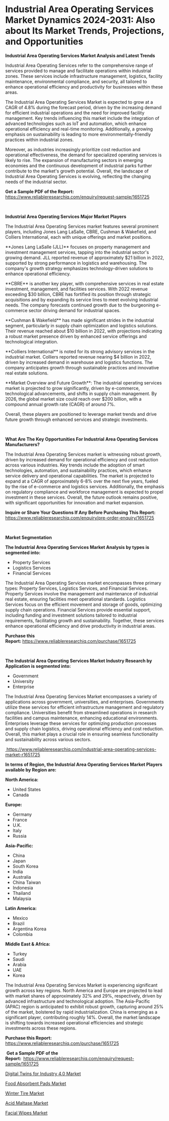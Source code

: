 <p><h1>Industrial Area Operating Services Market Dynamics 2024-2031: Also about Its Market Trends, Projections, and Opportunities</h1></p><p><strong>Industrial Area Operating Services Market Analysis and Latest Trends</strong></p>
<p><p>Industrial Area Operating Services refer to the comprehensive range of services provided to manage and facilitate operations within industrial zones. These services include infrastructure management, logistics, facility maintenance, environmental compliance, and security, all tailored to enhance operational efficiency and productivity for businesses within these areas.</p><p>The Industrial Area Operating Services Market is expected to grow at a CAGR of 4.8% during the forecast period, driven by the increasing demand for efficient industrial operations and the need for improved facility management. Key trends influencing this market include the integration of advanced technologies such as IoT and automation, which enhance operational efficiency and real-time monitoring. Additionally, a growing emphasis on sustainability is leading to more environmentally-friendly practices within industrial zones. </p><p>Moreover, as industries increasingly prioritize cost reduction and operational effectiveness, the demand for specialized operating services is likely to rise. The expansion of manufacturing sectors in emerging economies and the continuous development of industrial parks further contribute to the market's growth potential. Overall, the landscape of Industrial Area Operating Services is evolving, reflecting the changing needs of the industrial sector.</p></p>
<p><strong>Get a Sample PDF of the Report:&nbsp;</strong> <a href="https://www.reliableresearchiq.com/enquiry/request-sample/1651725?utm_campaign=123&utm_medium=2&utm_source=Github&utm_content=ia&utm_term=27092024&utm_id=industrial-area-operating-services">https://www.reliableresearchiq.com/enquiry/request-sample/1651725</a></p>
<p>&nbsp;</p>
<p><strong>Industrial Area Operating Services Major Market Players</strong></p>
<p><p>The Industrial Area Operating Services market features several prominent players, including Jones Lang LaSalle, CBRE, Cushman & Wakefield, and Colliers International, each with unique offerings and market positions. </p><p>**Jones Lang LaSalle (JLL)** focuses on property management and investment management services, tapping into the industrial sector's growing demand. JLL reported revenue of approximately $21 billion in 2022, supported by strong performance in logistics and warehousing. The company's growth strategy emphasizes technology-driven solutions to enhance operational efficiency.</p><p>**CBRE** is another key player, with comprehensive services in real estate investment, management, and facilities services. With 2022 revenue exceeding $30 billion, CBRE has fortified its position through strategic acquisitions and by expanding its service lines to meet evolving industrial needs. The company forecasts continued growth due to the burgeoning e-commerce sector driving demand for industrial spaces.</p><p>**Cushman & Wakefield** has made significant strides in the industrial segment, particularly in supply chain optimization and logistics solutions. Their revenue reached about $10 billion in 2022, with projections indicating a robust market presence driven by enhanced service offerings and technological integration.</p><p>**Colliers International** is noted for its strong advisory services in the industrial market. Colliers reported revenue nearing $4 billion in 2022, driven by increased demand in warehouse and logistics functions. The company anticipates growth through sustainable practices and innovative real estate solutions.</p><p>**Market Overview and Future Growth**: The industrial operating services market is projected to grow significantly, driven by e-commerce, technological advancements, and shifts in supply chain management. By 2026, the global market size could reach over $200 billion, with a compound annual growth rate (CAGR) of around 7%. </p><p>Overall, these players are positioned to leverage market trends and drive future growth through enhanced services and strategic investments.</p></p>
<p>&nbsp;</p>
<p><strong>What Are The Key Opportunities For Industrial Area Operating Services Manufacturers?</strong></p>
<p><p>The Industrial Area Operating Services market is witnessing robust growth, driven by increased demand for operational efficiency and cost reduction across various industries. Key trends include the adoption of smart technologies, automation, and sustainability practices, which enhance service delivery and operational capabilities. The market is projected to expand at a CAGR of approximately 6-8% over the next five years, fueled by the rise of e-commerce and logistics services. Additionally, the emphasis on regulatory compliance and workforce management is expected to propel investment in these services. Overall, the future outlook remains positive, with significant opportunities for innovation and market expansion.</p></p>
<p><strong>Inquire or Share Your Questions If Any Before Purchasing This Report:</strong> <a href="https://www.reliableresearchiq.com/enquiry/pre-order-enquiry/1651725?utm_campaign=123&utm_medium=2&utm_source=Github&utm_content=ia&utm_term=27092024&utm_id=industrial-area-operating-services">https://www.reliableresearchiq.com/enquiry/pre-order-enquiry/1651725</a></p>
<p>&nbsp;</p>
<p><strong>Market Segmentation</strong></p>
<p><strong>The Industrial Area Operating Services Market Analysis by types is segmented into:</strong></p>
<p><ul><li>Property Services</li><li>Logistics Services</li><li>Financial Services</li></ul></p>
<p><p>The Industrial Area Operating Services market encompasses three primary types: Property Services, Logistics Services, and Financial Services. Property Services involve the management and maintenance of industrial real estate, ensuring facilities meet operational standards. Logistics Services focus on the efficient movement and storage of goods, optimizing supply chain operations. Financial Services provide essential support, including funding and investment solutions tailored to industrial requirements, facilitating growth and sustainability. Together, these services enhance operational efficiency and drive productivity in industrial areas.</p></p>
<p><strong>Purchase this Report:&nbsp;</strong><a href="https://www.reliableresearchiq.com/purchase/1651725?utm_campaign=123&utm_medium=2&utm_source=Github&utm_content=ia&utm_term=27092024&utm_id=industrial-area-operating-services">https://www.reliableresearchiq.com/purchase/1651725</a></p>
<p>&nbsp;</p>
<p><strong>The Industrial Area Operating Services Market Industry Research by Application is segmented into:</strong></p>
<p><ul><li>Government</li><li>University</li><li>Enterprise</li></ul></p>
<p><p>The Industrial Area Operating Services Market encompasses a variety of applications across government, universities, and enterprises. Governments utilize these services for efficient infrastructure management and regulatory compliance. Universities benefit from streamlined operations in research facilities and campus maintenance, enhancing educational environments. Enterprises leverage these services for optimizing production processes and supply chain logistics, driving operational efficiency and cost reduction. Overall, this market plays a crucial role in ensuring seamless functionality and sustainability across various sectors.</p></p>
<p><a href="https://www.reliableresearchiq.com/industrial-area-operating-services-market-r1651725?utm_campaign=123&utm_medium=2&utm_source=Github&utm_content=ia&utm_term=27092024&utm_id=industrial-area-operating-services">&nbsp;https://www.reliableresearchiq.com/industrial-area-operating-services-market-r1651725</a></p>
<p><strong>In terms of Region, the Industrial Area Operating Services Market Players available by Region are:</strong></p>
<p>
    <p> <strong> North America: </strong>
        <ul>
            <li>United States</li>
            <li>Canada</li>
        </ul>
        </p> 
    <p> <strong> Europe: </strong>
        <ul>
            <li>Germany</li>
            <li>France</li>
            <li>U.K.</li>
            <li>Italy</li>
            <li>Russia</li>
        </ul>
        </p> 
    <p> <strong> Asia-Pacific: </strong>
        <ul>
            <li>China</li>
            <li>Japan</li>
            <li>South Korea</li>
            <li>India</li>
            <li>Australia</li>
            <li>China Taiwan</li>
            <li>Indonesia</li>
            <li>Thailand</li>
            <li>Malaysia</li>
        </ul>
        </p> 
    <p> <strong> Latin America: </strong>
        <ul>
            <li>Mexico</li>
            <li>Brazil</li>
            <li>Argentina Korea</li>
            <li>Colombia</li>
        </ul>
        </p> 
    <p> <strong> Middle East & Africa: </strong>
        <ul>
            <li>Turkey</li>
            <li>Saudi</li>
            <li>Arabia</li>
            <li>UAE</li>
            <li>Korea</li>
        </ul>
    </p>
    </p>
<p><p>The Industrial Area Operating Services Market is experiencing significant growth across key regions. North America and Europe are projected to lead with market shares of approximately 32% and 29%, respectively, driven by advanced infrastructure and technological adoption. The Asia-Pacific (APAC) region is anticipated to exhibit robust growth, capturing around 25% of the market, bolstered by rapid industrialization. China is emerging as a significant player, contributing roughly 14%. Overall, the market landscape is shifting towards increased operational efficiencies and strategic investments across these regions.</p></p>
<p><strong>Purchase this Report: </strong><a href="https://www.reliableresearchiq.com/purchase/1651725?utm_campaign=123&utm_medium=2&utm_source=Github&utm_content=ia&utm_term=27092024&utm_id=industrial-area-operating-services">https://www.reliableresearchiq.com/purchase/1651725</a></p>
<p>&nbsp;<strong>Get a Sample PDF of the Report:&nbsp;&nbsp;</strong><a href="https://www.reliableresearchiq.com/enquiry/request-sample/1651725?utm_campaign=123&utm_medium=2&utm_source=Github&utm_content=ia&utm_term=27092024&utm_id=industrial-area-operating-services">https://www.reliableresearchiq.com/enquiry/request-sample/1651725</a></p>
<p><strong></strong></p>
<p><p><a href="https://github.com/ArnisaLeka575/Market-Research-Report-List-1/blob/main/digital-twins-for-industry-40-market.md?utm_campaign=123&utm_medium=2&utm_source=Github&utm_content=ia&utm_term=27092024&utm_id=industrial-area-operating-services">Digital Twins for Industry 4.0 Market</a></p><p><a href="https://issuu.com/reportprime-2/docs/food-absorbent-pads-market-size-203_6794ae1e4b2804?utm_campaign=123&utm_medium=2&utm_source=Github&utm_content=ia&utm_term=27092024&utm_id=industrial-area-operating-services">Food Absorbent Pads Market</a></p><p><a href="https://www.linkedin.com/pulse/what-growth-opportunities-challenges-winter-tire-market-observi-zeeif?utm_campaign=123&utm_medium=2&utm_source=Github&utm_content=ia&utm_term=27092024&utm_id=industrial-area-operating-services">Winter Tire Market</a></p><p><a href="https://www.linkedin.com/pulse/market-insights-global-acid-maltase-forecast-innovation-trends-k4w7f?utm_campaign=123&utm_medium=2&utm_source=Github&utm_content=ia&utm_term=27092024&utm_id=industrial-area-operating-services">Acid Maltase Market</a></p><p><a href="https://issuu.com/reportprime-2/docs/facial-wipes-market-size-2030.pptx_1a29ba05de3c5d?utm_campaign=123&utm_medium=2&utm_source=Github&utm_content=ia&utm_term=27092024&utm_id=industrial-area-operating-services">Facial Wipes Market</a></p></p>
